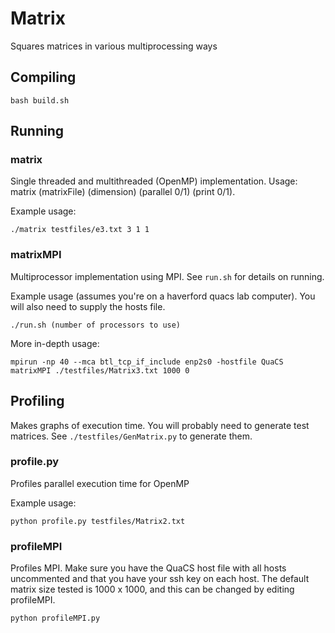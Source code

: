 # Matrix

Squares matrices in various multiprocessing ways

## Compiling

```
bash build.sh
```

## Running

### matrix

Single threaded and multithreaded (OpenMP) implementation. Usage: matrix (matrixFile) (dimension) (parallel 0/1) (print 0/1).

Example usage:
```
./matrix testfiles/e3.txt 3 1 1
```

### matrixMPI

Multiprocessor implementation using MPI. See ```run.sh``` for details on running.

Example usage (assumes you're on a haverford quacs lab computer). You will also need to supply the hosts file.
```
./run.sh (number of processors to use)
```

More in-depth usage:
```
mpirun -np 40 --mca btl_tcp_if_include enp2s0 -hostfile QuaCS matrixMPI ./testfiles/Matrix3.txt 1000 0
```

## Profiling

Makes graphs of execution time. You will probably need to generate test matrices. See ```./testfiles/GenMatrix.py``` to generate them.

### profile.py
Profiles parallel execution time for OpenMP

Example usage:
```
python profile.py testfiles/Matrix2.txt
```
### profileMPI

Profiles MPI. Make sure you have the QuaCS host file with all hosts uncommented and that you have your ssh key on each host.
The default matrix size tested is 1000 x 1000, and this can be changed by editing profileMPI.
```
python profileMPI.py
```
